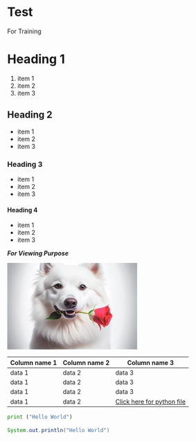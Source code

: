 # Test
For Training 

# Heading 1
1. item 1
2. item 2
3. item 3
## Heading 2
* item 1
* item 2
* item 3
### Heading 3
- item 1
- item 2
- item 3
#### Heading 4
+ item 1
+ item 2
+ item 3

***_For Viewing Purpose_***
<!--- comment--->
![Alt text](image.png)

|Column name 1|Column name 2|Column name 3|
---|---|---|
|data 1|data 2|data 3|
|data 1|data 2|data 3|
|data 1|data 2|data 3|
|data 1|data 2|[Click here for python file](https://github.com/Harsha-Trainer/Demo/blob/main/hello.py)|

```python
print ("Hello World")
```
```java
System.out.println("Hello World")
```
